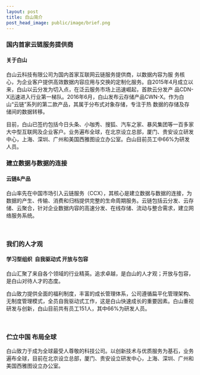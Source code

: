 ```yaml
---
layout: post
title: 白山简介
post_head_image: public/image/brief.png
---
```




<div class="list-brief">

<h3>国内首家云链服务提供商</h3>
<h4>关于白山</h4>
<p>白山云科技有限公司为国内首家互联网云链服务提供商，以数据内容为服 务核心，为企业客户提供高效数据内容应用与交换的定制化服务。自2015年4月成立以来，白山以云分发为切入点，在泛云服务市场上迅速崛起，首款云分发产 品CDN-X迅速进入行业第一梯队。2016年6月，白山发布云存储产品CWN-X。作为白山“云链”系列的第二款产品，其属于分布式对象存储，专注于热 数据的存储及存储间的数据转移。</p>
<p>目前，白山已签约包括今日头条、小咖秀、搜狐、汽车之家、暴风集团等一百多家大中型互联网及企业客户。业务遍布全球，在北京设立总部，厦门、贵安设立研发中心，上海、深圳、广州和美国西雅图设立办公室。白山目前员工中66%为研发人员。</p>
<h3>建立数据与数据的连接</h3>
<h4>云链&amp;产品</h4>
<p>白山率先在中国市场引入云链服务（CCX），其核心是建立数据与数据的连接，为数据的产生、传输、消费和归档提供完整的生命周期服务。云链包括云分发、云存储、云聚合，针对企业数据内容的高速分发、在线存储、流动与整合需求，建立网络服务系统。</p>
<p>&nbsp;</p>
<h3>我们的人才观</h3>
<h4>学习型组织&nbsp; 自我驱动式 开放与包容</h4>
<p>白山汇聚了来自各个领域的行业精英。追求卓越，是白山的人才观；开放与包容，是白山对待人才的态度。</p>
<p>白山致力提供全面的福利制度，丰富的成长管理体系，公司遵循扁平化管理架构、无制度管理模式，全员自我驱动式工作，这是白山快速成长的重要因素。白山重视研发与创新，白山目前共有员工151人，其中66%为研发人员。</p>
<p>&nbsp;</p>
<h3>伫立中国 布局全球</h3>
<p>白山致力于成为全球最受人尊敬的科技公司。以创新技术与优质服务为基石，业务遍布全球，目前在北京设立总部，厦门、贵安设立研发中心，上海、深圳、广州和美国西雅图设立办公室。<br>
<br>
<br>
&nbsp;</p>
</div>
